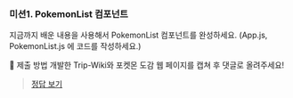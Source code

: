### 미션1. PokemonList 컴포넌트

지금까지 배운 내용을 사용해서 PokemonList 컴포넌트를 완성하세요.
(App.js, PokemonList.js 에 코드를 작성하세요.)

🎯 제출 방법
개발한 Trip-Wiki와 포켓몬 도감 웹 페이지를 캡쳐 후 댓글로 올려주세요!

> [정답 보기](https://github.com/hbin12212/one-bite2/tree/main/day12/answer)

